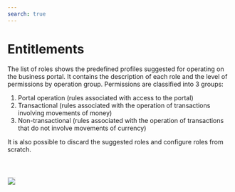 ```yaml
---
search: true
---
```


# Entitlements

The list of roles shows the predefined profiles suggested for operating on the business portal. It contains the description of each role and the level of permissions by operation group. Permissions are classified into 3 groups:

1. Portal operation (rules associated with access to the portal)
2. Transactional (rules associated with the operation of transactions involving movements of money)
3. Non-transactional (rules associated with the operation of transactions that do not involve movements of currency)   

It is also possible to discard the suggested roles and configure roles from scratch. 

<img src="/assets/img/dynamic/experiences/business/entitlements.jpg" style="border: 1px solid #EEE; margin-top: 40px">